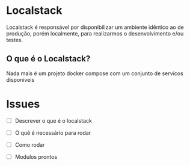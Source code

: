 # Localstack
Localstack é responsável por disponibilizar um ambiente idêntico ao de produção, porém localmente, para realizarmos o desenvolvimento e/ou testes.

## O que é o Localstack?
Nada mais é um projeto docker compose com um conjunto de servicos disponíveis 

# Issues

- [ ] Descrever o que é o localstack
- [ ] O quê é necessário para rodar
- [ ] Como rodar
- [ ] Modulos prontos

